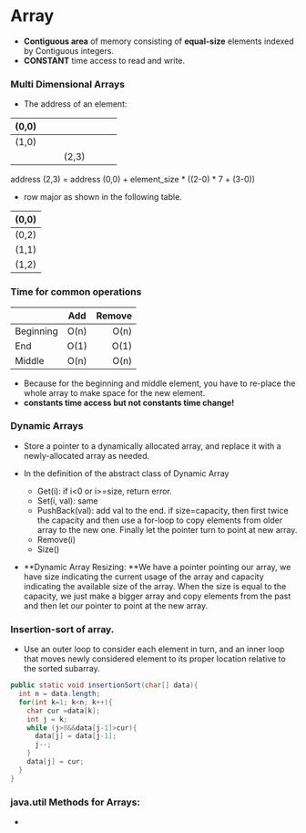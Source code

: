 # Array

- **Contiguous area** of memory consisting of **equal-size** elements indexed by Contiguous integers.
- **CONSTANT** time access to read and write.

### Multi Dimensional Arrays
- The address of an element:

|(0,0)| | | | | | |
|---|---|---|---|---|---|---|
|(1,0) | | | | | | |
| | | | (2,3)| | | | |

address (2,3) = address (0,0) + element_size \* ((2-0) * 7 + (3-0))

- row major as shown in the following table.

|(0,0)|
|---|
| (0,2)|
| (1,1)|
| (1,2)|

### Time for common operations
|         | Add           | Remove  |
| ------------- |:-------------:| -----:|
| Beginning     | O(n) | O(n) |
| End     | O(1)      |   O(1)  |
| Middle | O(n)     |    O(n) |
- Because for the beginning and middle element, you have to re-place the whole array to make space for the new element.
- **constants time access but not constants time change!**

### Dynamic Arrays
- Store a pointer to a dynamically allocated array, and replace it with a newly-allocated array as needed.

- In the definition of the abstract class of Dynamic Array
    - Get(i): if i<0 or i>=size, return error.
    - Set(i, val): same
    - PushBack(val): add val to the end. if size=capacity, then first twice the capacity and then use a for-loop to copy elements from older array to the new one. Finally let the pointer turn to point at new array.
    - Remove(i)
    - Size()
- **Dynamic Array Resizing: **We have a pointer pointing our array, we have size indicating the current usage of the array and capacity indicating the available size of the array. When the size is equal to the capacity, we just make a bigger array and copy elements from the past and then let our pointer to point at the new array.

### Insertion-sort of array.
- Use an outer loop to consider each element in turn, and an inner loop that moves newly considered element to its proper location relative to the sorted subarray.
```java
public static void insertionSort(char[] data){
  int n = data.length;
  for(int k=1; k<n; k++){
    char cur =data[k];
    int j = k;
    while (j>0&&data[j-1]>cur){
      data[j] = data[j-1];
      j--;
    }
    data[j] = cur;
  }
}
```
### java.util Methods for Arrays:
- 
